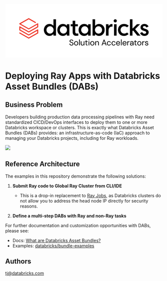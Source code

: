 <img src=https://raw.githubusercontent.com/databricks-industry-solutions/.github/main/profile/solacc_logo.png width="600px">

# Deploying Ray Apps with Databricks Asset Bundles (DABs)

## Business Problem
Developers building production data processing pipelines with Ray need standardized CICD/DevOps interfaces to deploy them to one or more Databricks workspace or clusters. This is exactly what Databricks Asset Bundles (DABs) provides: an infrastructure-as-code (IaC) approach to managing your Databricks projects, including for Ray workloads.

<img src=https://docs.databricks.com/aws/en/assets/images/bundles-cicd-53be5f4860e8ebcedc2702f870290cda.png width="600px">

## Reference Architecture

The examples in this repository demonstrate the following solutions:
1. **Submit Ray code to Global Ray Cluster from CLI/IDE**
    * This is a drop-in replacement to [Ray Jobs](https://docs.ray.io/en/latest/cluster/running-applications/job-submission/index.html), as Databricks clusters do not allow you to address the head node IP directly for security reasons.

2. **Define a multi-step DABs with Ray and non-Ray tasks**


For further documentation and customization opportunities with DABs, please see: 
* Docs: [What are Databricks Asset Bundles?](https://docs.databricks.com/aws/en/dev-tools/bundles/)
* Examples: [databricks/bundle-examples](https://github.com/databricks/bundle-examples/tree/main/knowledge_base)

## Authors
<tj@databricks.com>